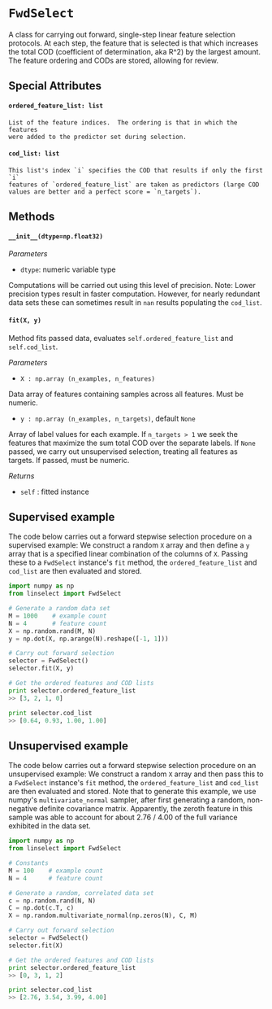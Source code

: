 # `FwdSelect` 

A class for carrying out forward, single-step linear feature selection
protocols.  At each step, the feature that is selected is that which increases
the total COD (coefficient of determination, aka R^2) by the largest amount.
The feature ordering and CODs are stored, allowing for review.

## Special Attributes
#### `ordered_feature_list: list`
    List of the feature indices.  The ordering is that in which the features
    were added to the predictor set during selection.

#### `cod_list: list`
    This list's index `i` specifies the COD that results if only the first `i`
    features of `ordered_feature_list` are taken as predictors (large COD
    values are better and a perfect score = `n_targets`).

## Methods
#### `__init__(dtype=np.float32)`

*Parameters*

 * `dtype`: numeric variable type

 Computations will be carried out using this level of precision. Note: Lower
 precision types result in faster computation. However, for nearly redundant
 data sets these can sometimes result in `nan` results populating the
 `cod_list`.

#### `fit(X, y)`

Method fits passed data, evaluates `self.ordered_feature_list` and
`self.cod_list`.
  
*Parameters*

 * `X : np.array (n_examples, n_features)`
  
 Data array of features containing samples across all features.  Must be
 numeric.
  
 * `y : np.array (n_examples, n_targets)`, default `None`
  
 Array of label values for each example. If `n_targets > 1` we seek the
 features that maximize the sum total COD over the separate labels.  If `None`
 passed, we carry out unsupervised selection, treating all features as targets.
 If passed, must be numeric.
  
*Returns*

 * `self` : fitted instance

## Supervised example
The code below carries out a forward stepwise selection procedure on a
supervised example:  We construct a random `X` array and then define a `y`
array that is a specified linear combination of the columns of `X`.  Passing
these to a `FwdSelect` instance's `fit` method, the `ordered_feature_list` and
`cod_list` are then evaluated and stored.

```python
import numpy as np
from linselect import FwdSelect

# Generate a random data set
M = 1000    # example count
N = 4       # feature count
X = np.random.rand(M, N)
y = np.dot(X, np.arange(N).reshape([-1, 1])) 

# Carry out forward selection
selector = FwdSelect()
selector.fit(X, y)

# Get the ordered features and COD lists
print selector.ordered_feature_list
>> [3, 2, 1, 0]

print selector.cod_list
>> [0.64, 0.93, 1.00, 1.00]
```

## Unsupervised example
The code below carries out a forward stepwise selection procedure on an
unsupervised example:  We construct a random `X` array and then pass this to a
`FwdSelect` instance's `fit` method, the `ordered_feature_list` and `cod_list`
are then evaluated and stored.  Note that to generate this example, we use
numpy's `multivariate_normal` sampler, after first generating a random,
non-negative definite covariance matrix.  Apparently, the zeroth feature in
this sample was able to account for about 2.76 / 4.00 of the full variance
exhibited in the data set.

```python
import numpy as np
from linselect import FwdSelect

# Constants
M = 100    # example count
N = 4      # feature count

# Generate a random, correlated data set
c = np.random.rand(N, N)
C = np.dot(c.T, c)
X = np.random.multivariate_normal(np.zeros(N), C, M)

# Carry out forward selection
selector = FwdSelect()
selector.fit(X)

# Get the ordered features and COD lists
print selector.ordered_feature_list
>> [0, 3, 1, 2] 

print selector.cod_list
>> [2.76, 3.54, 3.99, 4.00]
```
